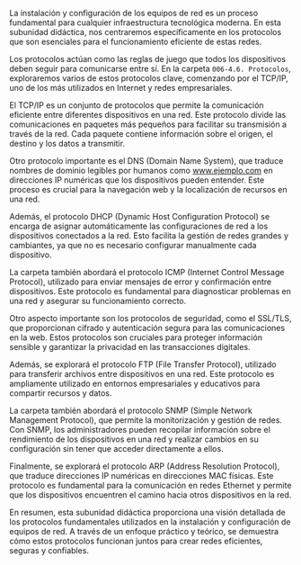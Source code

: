 La instalación y configuración de los equipos de red es un proceso fundamental para cualquier infraestructura tecnológica moderna. En esta subunidad didáctica, nos centraremos específicamente en los protocolos que son esenciales para el funcionamiento eficiente de estas redes.

Los protocolos actúan como las reglas de juego que todos los dispositivos deben seguir para comunicarse entre sí. En la carpeta `006-4.6. Protocolos`, exploraremos varios de estos protocolos clave, comenzando por el TCP/IP, uno de los más utilizados en Internet y redes empresariales.

El TCP/IP es un conjunto de protocolos que permite la comunicación eficiente entre diferentes dispositivos en una red. Este protocolo divide las comunicaciones en paquetes más pequeños para facilitar su transmisión a través de la red. Cada paquete contiene información sobre el origen, el destino y los datos a transmitir.

Otro protocolo importante es el DNS (Domain Name System), que traduce nombres de dominio legibles por humanos como www.ejemplo.com en direcciones IP numéricas que los dispositivos pueden entender. Este proceso es crucial para la navegación web y la localización de recursos en una red.

Además, el protocolo DHCP (Dynamic Host Configuration Protocol) se encarga de asignar automáticamente las configuraciones de red a los dispositivos conectados a la red. Esto facilita la gestión de redes grandes y cambiantes, ya que no es necesario configurar manualmente cada dispositivo.

La carpeta también abordará el protocolo ICMP (Internet Control Message Protocol), utilizado para enviar mensajes de error y confirmación entre dispositivos. Este protocolo es fundamental para diagnosticar problemas en una red y asegurar su funcionamiento correcto.

Otro aspecto importante son los protocolos de seguridad, como el SSL/TLS, que proporcionan cifrado y autenticación segura para las comunicaciones en la web. Estos protocolos son cruciales para proteger información sensible y garantizar la privacidad en las transacciones digitales.

Además, se explorará el protocolo FTP (File Transfer Protocol), utilizado para transferir archivos entre dispositivos en una red. Este protocolo es ampliamente utilizado en entornos empresariales y educativos para compartir recursos y datos.

La carpeta también abordará el protocolo SNMP (Simple Network Management Protocol), que permite la monitorización y gestión de redes. Con SNMP, los administradores pueden recopilar información sobre el rendimiento de los dispositivos en una red y realizar cambios en su configuración sin tener que acceder directamente a ellos.

Finalmente, se explorará el protocolo ARP (Address Resolution Protocol), que traduce direcciones IP numéricas en direcciones MAC físicas. Este protocolo es fundamental para la comunicación en redes Ethernet y permite que los dispositivos encuentren el camino hacia otros dispositivos en la red.

En resumen, esta subunidad didáctica proporciona una visión detallada de los protocolos fundamentales utilizados en la instalación y configuración de equipos de red. A través de un enfoque práctico y teórico, se demuestra cómo estos protocolos funcionan juntos para crear redes eficientes, seguras y confiables.
